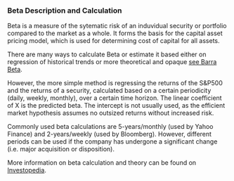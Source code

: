 ### Beta Description and Calculation

Beta is a measure of the sytematic risk of an induvidual security or portfolio compared to the market as a whole.  It forms the basis for the capital asset pricing model, which is used for determining cost of capital for all assets.

There are many ways to calculate Beta or estimate it based either on regression of historical trends or more theoretical and opaque [see Barra Beta](https://www.msci.com/documents/10199/ff81e4d0-a6a6-4b99-923d-35dc2161df1c).

However, the more simple method is regressing the returns of the S&P500 and the returns of a security, calculated based on a certain periodicity (daily, weekly, monthly), over a certain time horizon.  The linear coefficient of X is the predicted beta.  The intercept is not usually used, as the efficient market hypothesis assumes no outsized returns without increased risk.  

Commonly used beta calculations are 5-years/monthly (used by Yahoo Finance) and 2-years/weekly (used by Bloomberg).  However, different periods can be used if the company has undergone a significant change (i.e. major acquisition or disposition).

More information on beta calculation and theory can be found on [Investopedia](https://www.investopedia.com/terms/b/beta.asp).